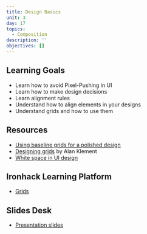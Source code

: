 ```yaml
---
title: Design Basics
unit: 3
day: 17
topics:
  - Composition
description: ''
objectives: []
---
```

Learning Goals
--------------

- Learn how to avoid Pixel-Pushing in UI
- Learn how to make design decisions
- Learn alignment rules
- Understand how to align elements in your designs
- Understand grids and how to use them

Resources
---------

- [Using baseline grids for a polished design](https://www.youtube.com/watch?v=-Kp66bBZoy8)
- [Designing grids](https://zellwk.com/blog/designing-grids/) by Alan Klement
- [White space in UI design](https://uxplanet.org/white-space-in-ui-design-8647d4f685a7)

Ironhack Learning Platform
--------------------------

- [Grids](http://learn.ironhack.com/#/learning_unit/7071)

Slides Desk
-----------

- [Presentation slides](https://docs.google.com/presentation/d/1R0SZ1oXW52d3i-lB06sknNngkhZBpITLm5xyum_uAos/edit#slide=id.g4123adfa1f_2_50)
